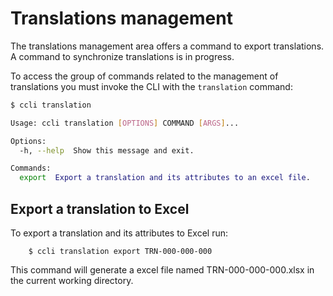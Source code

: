 # Translations management

The translations management area offers a command to export translations. A command to synchronize translations is in progress.

To access the group of commands related to the management of translations you must invoke the CLI with the `translation` command:

```sh
$ ccli translation

Usage: ccli translation [OPTIONS] COMMAND [ARGS]...

Options:
  -h, --help  Show this message and exit.

Commands:
  export  Export a translation and its attributes to an excel file.
```


## Export a translation to Excel

To export a translation and its attributes to Excel run:

```
    $ ccli translation export TRN-000-000-000
```

This command will generate a excel file named TRN-000-000-000.xlsx in the current working directory.
